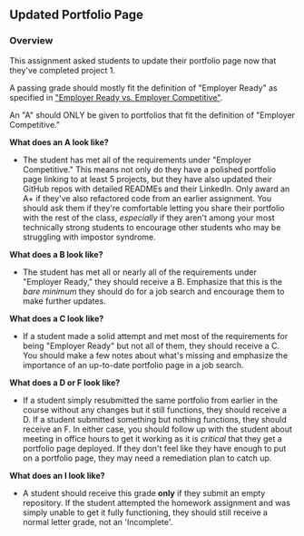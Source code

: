 ## Updated Portfolio Page

### Overview

This assignment asked students to update their portfolio page now that they've completed project 1.

A passing grade should mostly fit the definition of "Employer Ready" as specified in ["Employer Ready vs. Employer Competitive"](https://drive.google.com/file/d/0BwhzeIUMYf1nV2JQcGdkU3ktcnFBLUZ4X09VSXliTUtJZWsw/view).

An "A" should ONLY be given to portfolios that fit the definition of "Employer Competitive."

**What does an A look like?**

* The student has met all of the requirements under "Employer Competitive." This means not only do they have a polished portfolio page linking to at least 5 projects, but they have also updated their GitHub repos with detailed READMEs and their LinkedIn. Only award an A+ if they've also refactored code from an earlier assignment. You should ask them if they're comfortable letting you share their portfolio with the rest of the class, *especially* if they aren't among your most technically strong students to encourage other students who may be struggling with impostor syndrome.

**What does a B look like?**

* The student has met all or nearly all of the requirements under "Employer Ready," they should receive a B. Emphasize that this is the *bare minimum* they should do for a job search and encourage them to make further updates.

**What does a C look like?**

* If a student made a solid attempt and met most of the requirements for being "Employer Ready" but not all of them, they should receive a C. You should make a few notes about what's missing and emphasize the importance of an up-to-date portfolio page in a job search.

**What does a D or F look like?**

* If a student simply resubmitted the same portfolio from earlier in the course without any changes but it still functions, they should receive a D. If a student submitted something but nothing functions, they should receive an F. In either case, you should follow up with the student about meeting in office hours to get it working as it is *critical* that they get a portfolio page deployed. If they don't feel like they have enough to put on a portfolio page, they may need a remediation plan to catch up.

**What does an I look like?**

* A student should receive this grade **only** if they submit an empty repository. If the student attempted the homework assignment and was simply unable to get it fully functioning, they should still receive a normal letter grade, not an 'Incomplete'.
